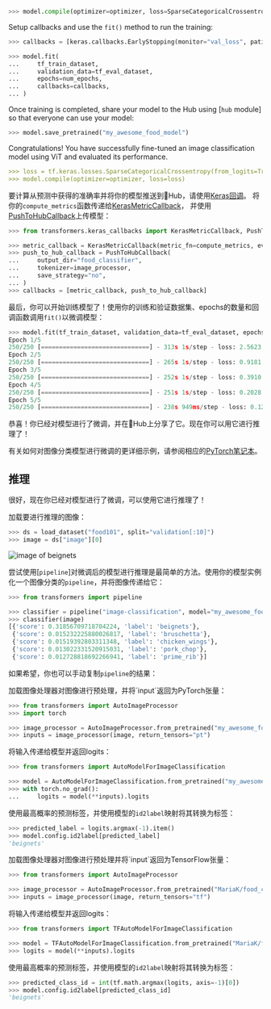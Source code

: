 ```python
>>> model.compile(optimizer=optimizer, loss=SparseCategoricalCrossentropy(from_logits=True), metrics=["accuracy"])
```

Setup callbacks and use the `fit()` method to run the training:

```py
>>> callbacks = [keras.callbacks.EarlyStopping(monitor="val_loss", patience=2)]

>>> model.fit(
...     tf_train_dataset,
...     validation_data=tf_eval_dataset,
...     epochs=num_epochs,
...     callbacks=callbacks,
... )
```

Once training is completed, share your model to the Hub using [`hub` module] so that everyone can use your model:

```py
>>> model.save_pretrained("my_awesome_food_model")
```

</tf>
</frameworkcontent>

Congratulations! You have successfully fine-tuned an image classification model using ViT and evaluated its performance.

```md
>>> loss = tf.keras.losses.SparseCategoricalCrossentropy(from_logits=True)
>>> model.compile(optimizer=optimizer, loss=loss)
```

要计算从预测中获得的准确率并将你的模型推送到🤗Hub，请使用[Keras回调](../main_classes/keras_callbacks)。
将你的`compute_metrics`函数传递给[KerasMetricCallback](../main_classes/keras_callbacks#transformers.KerasMetricCallback)，
并使用[PushToHubCallback](../main_classes/keras_callbacks#transformers.PushToHubCallback)上传模型：

```py
>>> from transformers.keras_callbacks import KerasMetricCallback, PushToHubCallback

>>> metric_callback = KerasMetricCallback(metric_fn=compute_metrics, eval_dataset=tf_eval_dataset)
>>> push_to_hub_callback = PushToHubCallback(
...     output_dir="food_classifier",
...     tokenizer=image_processor,
...     save_strategy="no",
... )
>>> callbacks = [metric_callback, push_to_hub_callback]
```

最后，你可以开始训练模型了！使用你的训练和验证数据集、epochs的数量和回调函数调用`fit()`以微调模型：

```py
>>> model.fit(tf_train_dataset, validation_data=tf_eval_dataset, epochs=num_epochs, callbacks=callbacks)
Epoch 1/5
250/250 [==============================] - 313s 1s/step - loss: 2.5623 - val_loss: 1.4161 - accuracy: 0.9290
Epoch 2/5
250/250 [==============================] - 265s 1s/step - loss: 0.9181 - val_loss: 0.6808 - accuracy: 0.9690
Epoch 3/5
250/250 [==============================] - 252s 1s/step - loss: 0.3910 - val_loss: 0.4303 - accuracy: 0.9820
Epoch 4/5
250/250 [==============================] - 251s 1s/step - loss: 0.2028 - val_loss: 0.3191 - accuracy: 0.9900
Epoch 5/5
250/250 [==============================] - 238s 949ms/step - loss: 0.1232 - val_loss: 0.3259 - accuracy: 0.9890
```

恭喜！你已经对模型进行了微调，并在🤗Hub上分享了它。现在你可以用它进行推理了！
</tf>
</frameworkcontent>


<Tip>

有关如何对图像分类模型进行微调的更详细示例，请参阅相应的[PyTorch笔记本](https://colab.research.google.com/github/huggingface/notebooks/blob/main/examples/image_classification.ipynb)。

</Tip>

## 推理

很好，现在你已经对模型进行了微调，可以使用它进行推理了！

加载要进行推理的图像：

```py
>>> ds = load_dataset("food101", split="validation[:10]")
>>> image = ds["image"][0]
```

<div class="flex justify-center">
    <img src="https://huggingface.co/datasets/huggingface/documentation-images/resolve/main/beignets-task-guide.png" alt="image of beignets"/>
</div>

尝试使用[`pipeline`]对微调后的模型进行推理是最简单的方法。使用你的模型实例化一个图像分类的`pipeline`，并将图像传递给它：

```py
>>> from transformers import pipeline

>>> classifier = pipeline("image-classification", model="my_awesome_food_model")
>>> classifier(image)
[{'score': 0.31856709718704224, 'label': 'beignets'},
 {'score': 0.015232225880026817, 'label': 'bruschetta'},
 {'score': 0.01519392803311348, 'label': 'chicken_wings'},
 {'score': 0.013022331520915031, 'label': 'pork_chop'},
 {'score': 0.012728818692266941, 'label': 'prime_rib'}]
```

如果希望，你也可以手动复制`pipeline`的结果：

<frameworkcontent>
<pt>
加载图像处理器对图像进行预处理，并将`input`返回为PyTorch张量：

```py
>>> from transformers import AutoImageProcessor
>>> import torch

>>> image_processor = AutoImageProcessor.from_pretrained("my_awesome_food_model")
>>> inputs = image_processor(image, return_tensors="pt")
```

将输入传递给模型并返回logits：

```py
>>> from transformers import AutoModelForImageClassification

>>> model = AutoModelForImageClassification.from_pretrained("my_awesome_food_model")
>>> with torch.no_grad():
...     logits = model(**inputs).logits
```

使用最高概率的预测标签，并使用模型的`id2label`映射将其转换为标签：

```py
>>> predicted_label = logits.argmax(-1).item()
>>> model.config.id2label[predicted_label]
'beignets'
```
</pt>
</frameworkcontent>

<frameworkcontent>
<tf>
加载图像处理器对图像进行预处理并将`input`返回为TensorFlow张量：

```py
>>> from transformers import AutoImageProcessor

>>> image_processor = AutoImageProcessor.from_pretrained("MariaK/food_classifier")
>>> inputs = image_processor(image, return_tensors="tf")
```

将输入传递给模型并返回logits：

```py
>>> from transformers import TFAutoModelForImageClassification

>>> model = TFAutoModelForImageClassification.from_pretrained("MariaK/food_classifier")
>>> logits = model(**inputs).logits
```

使用最高概率的预测标签，并使用模型的`id2label`映射将其转换为标签：

```py
>>> predicted_class_id = int(tf.math.argmax(logits, axis=-1)[0])
>>> model.config.id2label[predicted_class_id]
'beignets'
```

</tf>
</frameworkcontent>